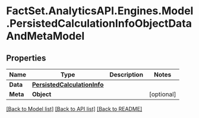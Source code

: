 # FactSet.AnalyticsAPI.Engines.Model.PersistedCalculationInfoObjectDataAndMetaModel

## Properties

Name | Type | Description | Notes
------------ | ------------- | ------------- | -------------
**Data** | [**PersistedCalculationInfo**](PersistedCalculationInfo.md) |  | 
**Meta** | **Object** |  | [optional] 

[[Back to Model list]](../README.md#documentation-for-models) [[Back to API list]](../README.md#documentation-for-api-endpoints) [[Back to README]](../README.md)

